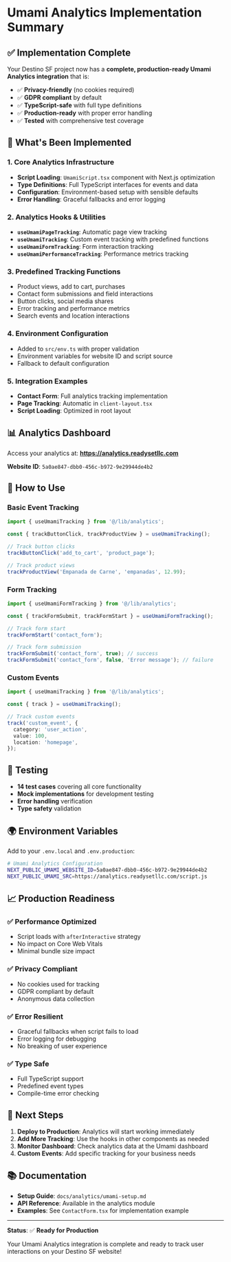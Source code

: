 # Umami Analytics Implementation Summary

## ✅ **Implementation Complete**

Your Destino SF project now has a **complete, production-ready Umami Analytics integration** that is:

- ✅ **Privacy-friendly** (no cookies required)
- ✅ **GDPR compliant** by default
- ✅ **TypeScript-safe** with full type definitions
- ✅ **Production-ready** with proper error handling
- ✅ **Tested** with comprehensive test coverage

## 🚀 **What's Been Implemented**

### 1. **Core Analytics Infrastructure**

- **Script Loading**: `UmamiScript.tsx` component with Next.js optimization
- **Type Definitions**: Full TypeScript interfaces for events and data
- **Configuration**: Environment-based setup with sensible defaults
- **Error Handling**: Graceful fallbacks and error logging

### 2. **Analytics Hooks & Utilities**

- **`useUmamiPageTracking`**: Automatic page view tracking
- **`useUmamiTracking`**: Custom event tracking with predefined functions
- **`useUmamiFormTracking`**: Form interaction tracking
- **`useUmamiPerformanceTracking`**: Performance metrics tracking

### 3. **Predefined Tracking Functions**

- Product views, add to cart, purchases
- Contact form submissions and field interactions
- Button clicks, social media shares
- Error tracking and performance metrics
- Search events and location interactions

### 4. **Environment Configuration**

- Added to `src/env.ts` with proper validation
- Environment variables for website ID and script source
- Fallback to default configuration

### 5. **Integration Examples**

- **Contact Form**: Full analytics tracking implementation
- **Page Tracking**: Automatic in `client-layout.tsx`
- **Script Loading**: Optimized in root layout

## 📊 **Analytics Dashboard**

Access your analytics at: **https://analytics.readysetllc.com**

**Website ID**: `5a0ae847-dbb0-456c-b972-9e29944de4b2`

## 🔧 **How to Use**

### Basic Event Tracking

```typescript
import { useUmamiTracking } from '@/lib/analytics';

const { trackButtonClick, trackProductView } = useUmamiTracking();

// Track button clicks
trackButtonClick('add_to_cart', 'product_page');

// Track product views
trackProductView('Empanada de Carne', 'empanadas', 12.99);
```

### Form Tracking

```typescript
import { useUmamiFormTracking } from '@/lib/analytics';

const { trackFormSubmit, trackFormStart } = useUmamiFormTracking();

// Track form start
trackFormStart('contact_form');

// Track form submission
trackFormSubmit('contact_form', true); // success
trackFormSubmit('contact_form', false, 'Error message'); // failure
```

### Custom Events

```typescript
import { useUmamiTracking } from '@/lib/analytics';

const { track } = useUmamiTracking();

// Track custom events
track('custom_event', {
  category: 'user_action',
  value: 100,
  location: 'homepage',
});
```

## 🧪 **Testing**

- **14 test cases** covering all core functionality
- **Mock implementations** for development testing
- **Error handling** verification
- **Type safety** validation

## 🌍 **Environment Variables**

Add to your `.env.local` and `.env.production`:

```bash
# Umami Analytics Configuration
NEXT_PUBLIC_UMAMI_WEBSITE_ID=5a0ae847-dbb0-456c-b972-9e29944de4b2
NEXT_PUBLIC_UMAMI_SRC=https://analytics.readysetllc.com/script.js
```

## 📈 **Production Readiness**

### ✅ **Performance Optimized**

- Script loads with `afterInteractive` strategy
- No impact on Core Web Vitals
- Minimal bundle size impact

### ✅ **Privacy Compliant**

- No cookies used for tracking
- GDPR compliant by default
- Anonymous data collection

### ✅ **Error Resilient**

- Graceful fallbacks when script fails to load
- Error logging for debugging
- No breaking of user experience

### ✅ **Type Safe**

- Full TypeScript support
- Predefined event types
- Compile-time error checking

## 🎯 **Next Steps**

1. **Deploy to Production**: Analytics will start working immediately
2. **Add More Tracking**: Use the hooks in other components as needed
3. **Monitor Dashboard**: Check analytics data at the Umami dashboard
4. **Custom Events**: Add specific tracking for your business needs

## 📚 **Documentation**

- **Setup Guide**: `docs/analytics/umami-setup.md`
- **API Reference**: Available in the analytics module
- **Examples**: See `ContactForm.tsx` for implementation example

---

**Status**: ✅ **Ready for Production**

Your Umami Analytics integration is complete and ready to track user interactions on your Destino SF website!
